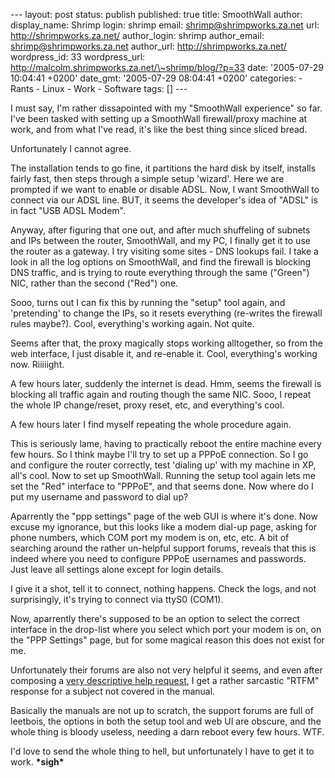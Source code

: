 --- layout: post status: publish published: true title: SmoothWall
author: display\_name: Shrimp login: shrimp email:
shrimp@shrimpworks.za.net url: http://shrimpworks.za.net/ author\_login:
shrimp author\_email: shrimp@shrimpworks.za.net author\_url:
http://shrimpworks.za.net/ wordpress\_id: 33 wordpress\_url:
http://malcolm.shrimpworks.za.net/\~shrimp/blog/?p=33 date: '2005-07-29
10:04:41 +0200' date\_gmt: '2005-07-29 08:04:41 +0200' categories: -
Rants - Linux - Work - Software tags: \[\] ---

I must say, I'm rather dissapointed with my "SmoothWall experience" so
far. I've been tasked with setting up a SmoothWall firewall/proxy
machine at work, and from what I've read, it's like the best thing since
sliced bread.

Unfortunately I cannot agree.

The installation tends to go fine, it partitions the hard disk by
itself, installs fairly fast, then steps through a simple setup
'wizard'. Here we are prompted if we want to enable or disable ADSL.
Now, I want SmoothWall to connect via our ADSL line. BUT, it seems the
developer's idea of "ADSL" is in fact "USB ADSL Modem".

Anyway, after figuring that one out, and after much shuffeling of
subnets and IPs between the router, SmoothWall, and my PC, I finally get
it to use the router as a gateway. I try visiting some sites - DNS
lookups fail. I take a look in all the log options on SmoothWall, and
find the firewall is blocking DNS traffic, and is trying to route
everything through the same ("Green") NIC, rather than the second
("Red") one.

Sooo, turns out I can fix this by running the "setup" tool again, and
'pretending' to change the IPs, so it resets everything (re-writes the
firewall rules maybe?). Cool, everything's working again. Not quite.

Seems after that, the proxy magically stops working alltogether, so from
the web interface, I just disable it, and re-enable it. Cool,
everything's working now. Riiiiight.

A few hours later, suddenly the internet is dead. Hmm, seems the
firewall is blocking all traffic again and routing though the same NIC.
Sooo, I repeat the whole IP change/reset, proxy reset, etc, and
everything's cool.

A few hours later I find myself repeating the whole procedure again.

This is seriously lame, having to practically reboot the entire machine
every few hours. So I think maybe I'll try to set up a PPPoE connection.
So I go and configure the router correctly, test 'dialing up' with my
machine in XP, all's cool. Now to set up SmoothWall. Running the setup
tool again lets me set the "Red" interface to "PPPoE", and that seems
done. Now where do I put my username and password to dial up?

Aparrently the "ppp settings" page of the web GUI is where it's done.
Now excuse my ignorance, but this looks like a modem dial-up page,
asking for phone numbers, which COM port my modem is on, etc, etc. A bit
of searching around the rather un-helpful support forums, reveals that
this is indeed where you need to configure PPPoE usernames and
passwords. Just leave all settings alone except for login details.

I give it a shot, tell it to connect, nothing happens. Check the logs,
and not surprisingly, it's trying to connect via ttyS0 (COM1).

Now, aparrently there's supposed to be an option to select the correct
interface in the drop-list where you select which port your modem is on,
on the "PPP Settings" page, but for some magical reason this does not
exist for me.

Unfortunately their forums are also not very helpful it seems, and even
after composing a [very descriptive help
request](http://community.smoothwall.org/forum/viewtopic.php?t=14705), I
get a rather sarcastic "RTFM" response for a subject not covered in the
manual.

Basically the manuals are not up to scratch, the support forums are full
of leetbois, the options in both the setup tool and web UI are obscure,
and the whole thing is bloody useless, needing a darn reboot every few
hours. WTF.

I'd love to send the whole thing to hell, but unfortunately I have to
get it to work. **\*sigh\***
